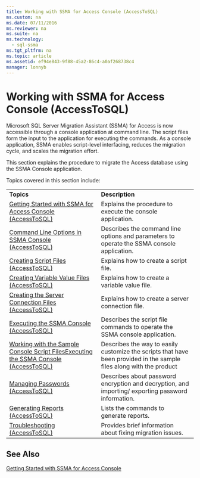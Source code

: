 ```yaml
---
title: Working with SSMA for Access Console (AccessToSQL)
ms.custom: na
ms.date: 07/11/2016
ms.reviewer: na
ms.suite: na
ms.technology: 
  - sql-ssma
ms.tgt_pltfrm: na
ms.topic: article
ms.assetid: ef94e843-9f88-45a2-86c4-a0af268738c4
manager: lonnyb
---
```

# Working with SSMA for Access Console (AccessToSQL)
Microsoft SQL Server Migration Assistant (SSMA) for Access is now accessible through a console application at command line. The script files form the input to the application for executing the commands. As a console application, SSMA enables script\-level interfacing, reduces the migration cycle, and scales the migration effort.  
  
This section explains the procedure to migrate the Access database using the SSMA Console application.  
  
Topics covered in this section include:  
  
|||  
|-|-|  
|**Topics**|**Description**|  
|[Getting Started with SSMA for Access Console &#40;AccessToSQL&#41;](../content/Getting-Started-with-SSMA-for-Access-Console--AccessToSQL-.md)|Explains the procedure to execute the console application.|  
|[Command Line Options in SSMA Console &#40;AccessToSQL&#41;](../content/Command-Line-Options-in-SSMA-Console--AccessToSQL-.md)|Describes the command line options and parameters to operate the SSMA console application.|  
|[Creating Script Files &#40;AccessToSQL&#41;](../content/Creating-Script-Files--AccessToSQL-.md)|Explains how to create a script file.|  
|[Creating Variable Value Files &#40;AccessToSQL&#41;](../content/Creating-Variable-Value-Files--AccessToSQL-.md)|Explains how to create a variable value file.|  
|[Creating the Server Connection Files &#40;AccessToSQL&#41;](../content/Creating-the-Server-Connection-Files--AccessToSQL-.md)|Explains how to create a server connection file.|  
|[Executing the SSMA Console &#40;AccessToSQL&#41;](../content/Executing-the-SSMA-Console--AccessToSQL-.md)|Describes the script file commands to operate the SSMA console application.|  
|[Working with the Sample Console Script FilesExecuting the SSMA Console &#40;AccessToSQL&#41;](../content/Working-with-the-Sample-Console-Script-FilesExecuting-the-SSMA-Console--AccessToSQL-.md)|Describes the way to easily customize the scripts that have been provided in the sample files along with the product|  
|[Managing Passwords &#40;AccessToSQL&#41;](../content/Managing-Passwords--AccessToSQL-.md)|Describes about password encryption and decryption, and importing\/ exporting password information.|  
|[Generating Reports &#40;AccessToSQL&#41;](../content/Generating-Reports--AccessToSQL-.md)|Lists the commands to generate reports.|  
|[Troubleshooting &#40;AccessToSQL&#41;](../content/Troubleshooting--AccessToSQL-.md)|Provides brief information about fixing migration issues.|  
  
## See Also  
[Getting Started with SSMA for Access Console](assetId:///8585ec16-7e0a-483a-b250-adab9b9232a3)  
  
